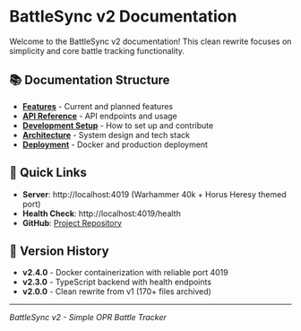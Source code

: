 # BattleSync v2 Documentation

Welcome to the BattleSync v2 documentation! This clean rewrite focuses on simplicity and core battle tracking functionality.

## 📚 Documentation Structure

- **[Features](features.md)** - Current and planned features
- **[API Reference](api.md)** - API endpoints and usage
- **[Development Setup](development.md)** - How to set up and contribute
- **[Architecture](architecture.md)** - System design and tech stack
- **[Deployment](deployment.md)** - Docker and production deployment

## 🎯 Quick Links

- **Server**: http://localhost:4019 (Warhammer 40k + Horus Heresy themed port)
- **Health Check**: http://localhost:4019/health
- **GitHub**: [Project Repository](https://github.com/Majawat/battlesync)

## 🔄 Version History

- **v2.4.0** - Docker containerization with reliable port 4019
- **v2.3.0** - TypeScript backend with health endpoints
- **v2.0.0** - Clean rewrite from v1 (170+ files archived)

---

*BattleSync v2 - Simple OPR Battle Tracker*